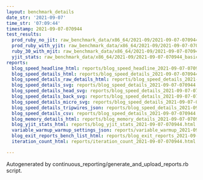 ```yaml
---
layout: benchmark_details
date_str: '2021-09-07'
time_str: '07:09:44'
timestamp: 2021-09-07-070944
test_results:
  prod_ruby_no_jit: raw_benchmark_data/x86_64/2021-09/2021-09-07-070944_basic_benchmark_prod_ruby_no_jit.json
  prod_ruby_with_yjit: raw_benchmark_data/x86_64/2021-09/2021-09-07-070944_basic_benchmark_prod_ruby_with_yjit.json
  ruby_30_with_mjit: raw_benchmark_data/x86_64/2021-09/2021-09-07-070944_basic_benchmark_ruby_30_with_mjit.json
  yjit_stats: raw_benchmark_data/x86_64/2021-09/2021-09-07-070944_basic_benchmark_yjit_stats.json
reports:
  blog_speed_headline_html: reports/blog_speed_headline_2021-09-07-070944.html
  blog_speed_details_html: reports/blog_speed_details_2021-09-07-070944.html
  blog_speed_details_raw_details_html: reports/blog_speed_details_2021-09-07-070944.raw_details.html
  blog_speed_details_svg: reports/blog_speed_details_2021-09-07-070944.svg
  blog_speed_details_head_svg: reports/blog_speed_details_2021-09-07-070944.head.svg
  blog_speed_details_back_svg: reports/blog_speed_details_2021-09-07-070944.back.svg
  blog_speed_details_micro_svg: reports/blog_speed_details_2021-09-07-070944.micro.svg
  blog_speed_details_tripwires_json: reports/blog_speed_details_2021-09-07-070944.tripwires.json
  blog_speed_details_csv: reports/blog_speed_details_2021-09-07-070944.csv
  blog_memory_details_html: reports/blog_memory_details_2021-09-07-070944.html
  blog_yjit_stats_html: reports/blog_yjit_stats_2021-09-07-070944.html
  variable_warmup_warmup_settings_json: reports/variable_warmup_2021-09-07-070944.warmup_settings.json
  blog_exit_reports_bench_list_html: reports/blog_exit_reports_2021-09-07-070944.bench_list.html
  iteration_count_html: reports/iteration_count_2021-09-07-070944.html

---
```

Autogenerated by continuous_reporting/generate_and_upload_reports.rb script.
